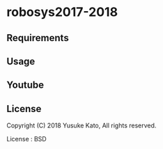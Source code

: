 # robosys2017-2018 




## Requirements



## Usage



## Youtube




## License


Copyright (C) 2018 Yusuke Kato, All rights reserved.


License : BSD



